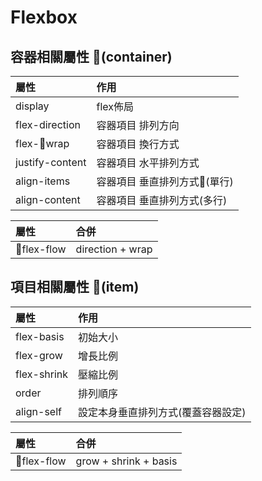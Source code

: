 # Flexbox

## 容器相關屬性 (container)

|   屬性  |   作用  |
| :------| :------|
|  display | flex佈局 |
|  flex-direction | 容器項目 排列方向 |
|  flex-wrap | 容器項目 換行方式 |
|  justify-content | 容器項目 水平排列方式 |
|  align-items | 容器項目 垂直排列方式(單行) |
|  align-content | 容器項目 垂直排列方式(多行) |

|   屬性  |   合併  |
| :------| :------|
|  flex-flow| direction + wrap|

## 項目相關屬性 (item)

|   屬性  |   作用  |
| :------| :------|
|  flex-basis | 初始大小 |
|  flex-grow | 增長比例 |
|  flex-shrink | 壓縮比例 |
|  order | 排列順序 |
|  align-self|設定本身垂直排列方式(覆蓋容器設定) |

|   屬性  |   合併  |
| :------| :------|
|  flex-flow| grow + shrink + basis|
